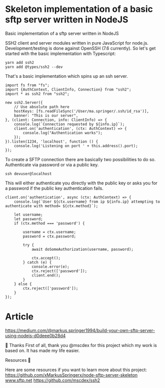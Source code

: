 # Skeleton implementation of a basic sftp server written in NodeJS

Basic implementation of a sftp server written in NodeJS


SSH2 client and server modules written in pure JavaScript for node.js.
Development/testing is done against OpenSSH (7.6 currently).
So let's get started with the basic implementation with Typescript:
```
yarn add ssh2
yarn add @types/ssh2 --dev
```

That's a basic implementation which spins up an ssh server.
```
import fs from "fs";
import {AuthContext, ClientInfo, Connection} from "ssh2";
import * as ssh2 from "ssh2";

new ssh2.Server({
    // Use absolute path here
    hostKeys: [fs.readFileSync('/User/ma.springer/.ssh/id_rsa')],
    banner: "This is our server",
}, (client: Connection, info: ClientInfo) => {
    console.log(`Connection requested by ${info.ip}`);
    client.on('authentication', (ctx: AuthContext) => {
        console.log("Authentication works");
    });
}).listen(1234, 'localhost', function () {
    console.log('Listening on port ' + this.address().port);
});
```

To create a SFTP connection there are basically two possibilities to do so.
Authenticate via password or via a public key.

```
ssh devuser@localhost
````

This will either authenticate you directly with the public key or asks you for a password if the public key authentication fails.

```
client.on('authentication', async (ctx: AuthContext) => {
    console.log(`User ${ctx.username} from ip ${info.ip} attempting to authenticate with method= ${ctx.method}`);

    let username;
    let password;
    if (ctx.method === 'password') {

        username = ctx.username;
        password = ctx.password;

        try {
            await doSomeAuthorization(username, password);

            ctx.accept();
        } catch (e) {
            console.error(e);
            ctx.reject(['password']);
            client.end();
        }
    } else {
        ctx.reject(['password']);
    }
});
```

# Article
https://medium.com/@markus.springer1994/build-your-own-sftp-server-using-nodejs-d0deee0b28d4

🌟 Thanks
First of all, thank you @mscdex for this project which my work is based on.
It has made my life easier.

Resources 🧰

Here are some resources if you want to learn more about this project:
https://github.com/xMarkusSpringerx/node-sftp-server-skeleton
www.sftp.net
https://github.com/mscdex/ssh2
